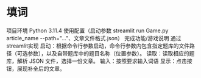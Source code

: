 # 填词
项⽬环境 Python 3.11.4
使⽤配置（启动参数 streamlit run Game.py article_name --path="..."、⽂章⽂件格式.json）
完成功能/游戏说明
通过streamlit实现
启动：根据命令⾏参数启动，命令⾏参数内包含指定题库的⽂件路径（可选参数），以及自带题库中的题目名称（位置参数）。
读取：读取相应的题库，解析 JSON ⽂件，选择⼀份⽂章。
输⼊：按照要求输入词语
显⽰：点击按钮，展现补全后的文章。